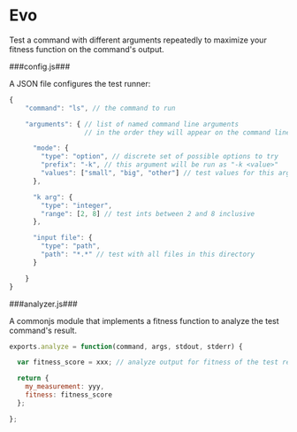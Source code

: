 Evo
==============

Test a command with different arguments repeatedly to maximize your fitness function on the command's output.

###config.js###

A JSON file configures the test runner:

```javascript
{
    "command": "ls", // the command to run

    "arguments": { // list of named command line arguments 
                   // in the order they will appear on the command line

      "mode": {
        "type": "option", // discrete set of possible options to try
        "prefix": "-k", // this argument will be run as "-k <value>"
        "values": ["small", "big", "other"] // test values for this argument
      },

      "k arg": {
        "type": "integer",
        "range": [2, 8] // test ints between 2 and 8 inclusive
      },

      "input file": {
        "type": "path",
        "path": "*.*" // test with all files in this directory
      }

    }
}
```

###analyzer.js###

A commonjs module that implements a fitness function to analyze the test command's result.

```javascript
exports.analyze = function(command, args, stdout, stderr) {

  var fitness_score = xxx; // analyze output for fitness of the test results

  return {
    my_measurement: yyy,
    fitness: fitness_score
  };

};
```

